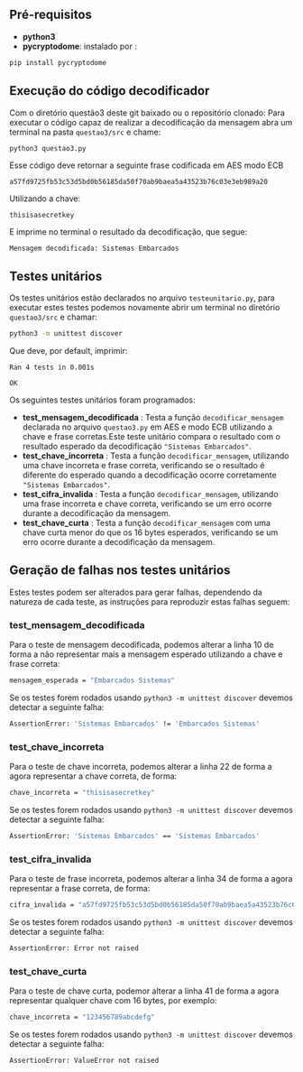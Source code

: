 ## Pré-requisitos

- **python3**
- **pycryptodome**: instalado por :
```bash
pip install pycryptodome
```

## Execução do código decodificador

Com o diretório questão3 deste git baixado ou o repositório clonado:
Para executar o código capaz de realizar a decodificação da mensagem abra um terminal na pasta `questao3/src` e chame:

```bash
python3 questao3.py
```

Esse código deve retornar a seguinte frase codificada em AES modo ECB 
```
a57fd9725fb53c53d5bd0b56185da50f70ab9baea5a43523b76c03e3eb989a20
```
Utilizando a chave:
```
thisisasecretkey
```
E imprime no terminal o resultado da decodificação, que segue:
```
Mensagem decodificada: Sistemas Embarcados
```

## Testes unitários

Os testes unitários estão declarados no arquivo `testeunitario.py`, para executar estes testes podemos novamente abrir um terminal no diretório `questao3/src` e chamar:
```bash
python3 -m unittest discover
```
Que deve, por default, imprimir:
```
Ran 4 tests in 0.001s

OK
```

Os seguintes testes unitários foram programados:
- **test_mensagem_decodificada** : Testa a função `decodificar_mensagem` declarada no arquivo `questao3.py` em AES e modo ECB utilizando a chave e frase corretas.Este teste unitário compara o resultado com o resultado esperado da decodificação `"Sistemas Embarcados"`.
- **test_chave_incorreta** : Testa a função `decodificar_mensagem`, utilizando uma chave incorreta e frase correta, verificando se o resultado é diferente do esperado quando a decodificação ocorre corretamente `"Sistemas Embarcados"`.
- **test_cifra_invalida** : Testa a função `decodificar_mensagem`, utilizando uma frase incorreta  e chave correta, verificando se um erro ocorre durante a decodificação da mensagem.
- **test_chave_curta** : Testa a função `decodificar_mensagem` com uma chave curta menor do que os 16 bytes esperados, verificando se um erro ocorre durante a decodificação da mensagem.


## Geração de falhas nos testes unitários
Estes testes podem ser alterados para gerar falhas, dependendo da natureza de cada teste, as instruções para reproduzir estas falhas seguem:

### test_mensagem_decodificada
Para o teste de mensagem decodificada, podemos alterar a linha 10 de forma a não representar mais a mensagem esperado utilizando a chave e frase correta:
```bash
mensagem_esperada = "Embarcados Sistemas"
```

Se os testes forem rodados usando `python3 -m unittest discover` devemos detectar a seguinte falha:
```bash
AssertionError: 'Sistemas Embarcados' != 'Embarcados Sistemas'
```


### test_chave_incorreta
Para o teste de chave incorreta, podemos alterar a linha 22 de forma a agora representar a chave correta, de forma:
```bash
chave_incorreta = "thisisasecretkey"
```

Se os testes forem rodados usando `python3 -m unittest discover` devemos detectar a seguinte falha:
```bash
AssertionError: 'Sistemas Embarcados' == 'Sistemas Embarcados'
```


### test_cifra_invalida
Para o teste de frase incorreta, podemos alterar a linha 34 de forma a agora representar a frase correta, de forma:
```bash
cifra_invalida = "a57fd9725fb53c53d5bd0b56185da50f70ab9baea5a43523b76c03e3eb989a20"
```

Se os testes forem rodados usando `python3 -m unittest discover` devemos detectar a seguinte falha:
```bash
AssertionError: Error not raised
```

### test_chave_curta
Para o teste de chave curta, podemor alterar a linha 41 de forma a agora representar qualquer chave com 16 bytes, por exemplo:
```bash
chave_incorreta = "123456789abcdefg"
```

Se os testes forem rodados usando `python3 -m unittest discover` devemos detectar a seguinte falha:
```bash
AssertionError: ValueError not raised
```